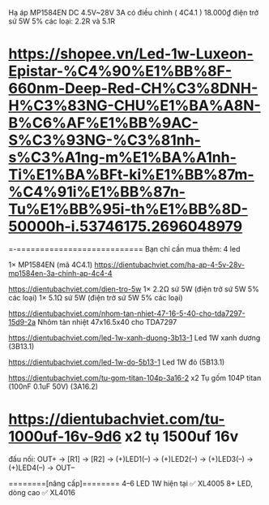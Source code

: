 Hạ áp MP1584EN DC 4.5V~28V 3A có điều chỉnh ( 4C4.1 )
18.000₫
điện trở sứ 5W 5% các loại: 2.2R và 5.1R

# https://shopee.vn/Led-1w-Luxeon-Epistar-%C4%90%E1%BB%8F-660nm-Deep-Red-CH%C3%8DNH-H%C3%83NG-CHU%E1%BA%A8N-B%C6%AF%E1%BB%9AC-S%C3%93NG-%C3%81nh-s%C3%A1ng-m%E1%BA%A1nh-Ti%E1%BA%BFt-ki%E1%BB%87m-%C4%91i%E1%BB%87n-Tu%E1%BB%95i-th%E1%BB%8D-50000h-i.53746175.2696048979

=-===========================
Bạn chỉ cần mua thêm: 4 led

1× MP1584EN (mã 4C4.1) 
https://dientubachviet.com/ha-ap-4-5v-28v-mp1584en-3a-chinh-ap-4c4-4

https://dientubachviet.com/dien-tro-5w
1× 2.2Ω sứ 5W (điện trở sứ 5W 5% các loại)
1× 5.1Ω sứ 5W (điện trở sứ 5W 5% các loại)


https://dientubachviet.com/nhom-tan-nhiet-47-16-5-40-cho-tda7297-15d9-2a
Nhôm tản nhiệt 47x16.5x40 cho TDA7297

https://dientubachviet.com/led-1w-xanh-duong-3b13-1
Led 1W xanh dương (3B13.1)

https://dientubachviet.com/led-1w-do-5b13-1
Led 1W đỏ (5B13.1)

https://dientubachviet.com/tu-gom-titan-104p-3a16-2 
x2 Tụ gốm 104P titan (100nF 0.1uF 50V) (3A16.2)

https://dientubachviet.com/tu-1000uf-16v-9d6
x2 tụ 1500uf 16v
=======
đấu nối:
OUT+ → [R1] → [R2] → (+)LED1(–) → (+)LED2(–) → (+)LED3(–) → (+)LED4(–) → OUT–

========[nâng cấp]========
4–6 LED 1W hiện tại ✅ XL4005
8+ LED, dòng cao ✅ XL4016
